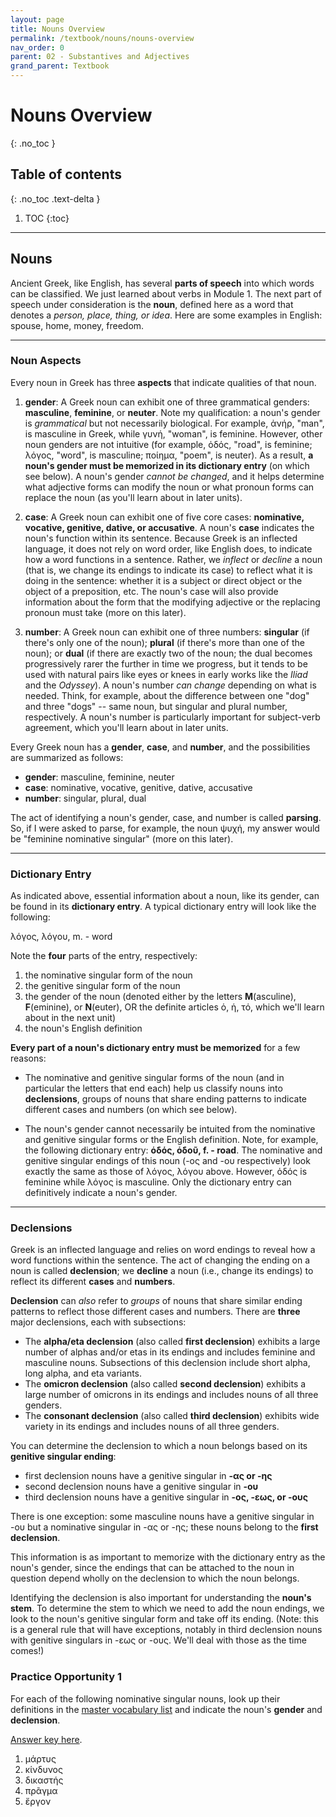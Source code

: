 ```yaml
---
layout: page
title: Nouns Overview
permalink: /textbook/nouns/nouns-overview
nav_order: 0
parent: 02 - Substantives and Adjectives
grand_parent: Textbook
---
```


# Nouns Overview
{: .no_toc }

## Table of contents
{: .no_toc .text-delta }

1. TOC
{:toc}

***

## Nouns

Ancient Greek, like English, has several **parts of speech** into which words can be classified. We just learned about verbs in Module 1. The next part of speech under consideration is the **noun**, defined here as a word that denotes a *person, place, thing, or idea*. Here are some examples in English: spouse, home, money, freedom.

***

### Noun Aspects

Every noun in Greek has three **aspects** that indicate qualities of that noun.

1. **gender**: A Greek noun can exhibit one of three grammatical genders: **masculine**, **feminine**, or **neuter**. Note my qualification: a noun's gender is *grammatical* but not necessarily biological. For example, ἀνήρ, "man", is masculine in Greek, while γυνή, "woman", is feminine. However, other noun genders are not intuitive (for example, ὁδός, "road", is feminine; λόγος, "word", is masculine; ποίημα, "poem", is neuter). As a result, **a noun's gender must be memorized in its dictionary entry** (on which see below). A noun's gender *cannot be changed*, and it helps determine what adjective forms can modify the noun or what pronoun forms can replace the noun (as you'll learn about in later units).

2. **case**: A Greek noun can exhibit one of five core cases: **nominative, vocative, genitive, dative, or accusative**. A noun's **case** indicates the noun's function within its sentence. Because Greek is an inflected language, it does not rely on word order, like English does, to indicate how a word functions in a sentence. Rather, we *inflect* or *decline* a noun (that is, we change its endings to indicate its case) to reflect what it is doing in the sentence: whether it is a subject or direct object or the object of a preposition, etc. The noun's case will also provide information about the form that the modifying adjective or the replacing pronoun must take (more on this later).

3. **number**: A Greek noun can exhibit one of three numbers: **singular** (if there's only one of the noun); **plural** (if there's more than one of the noun); or **dual** (if there are exactly two of the noun; the dual becomes progressively rarer the further in time we progress, but it tends to be used with natural pairs like eyes or knees in early works like the *Iliad* and the *Odyssey*). A noun's number *can change* depending on what is needed. Think, for example, about the difference between one "dog" and three "dogs" -- same noun, but singular and plural number, respectively. A noun's number is particularly important for subject-verb agreement, which you'll learn about in later units.

Every Greek noun has a **gender**, **case**, and **number**, and the possibilities are summarized as follows:

* **gender**: masculine, feminine, neuter
* **case**: nominative, vocative, genitive, dative, accusative
* **number**: singular, plural, dual

The act of identifying a noun's gender, case, and number is called **parsing**. So, if I were asked to parse, for example, the noun ψυχή, my answer would be "feminine nominative singular" (more on this later).

***

### Dictionary Entry

As indicated above, essential information about a noun, like its gender, can be found in its **dictionary entry**. A typical dictionary entry will look like the following:

λόγος, λόγου, m. - word

Note the **four** parts of the entry, respectively:
1. the nominative singular form of the noun
2. the genitive singular form of the noun
3. the gender of the noun (denoted either by the letters **M**(asculine), **F**(eminine), or **N**(euter), OR the definite articles ὁ, ἡ, τό, which we'll learn about in the next unit)
4. the noun's English definition

**Every part of a noun's dictionary entry must be memorized** for a few reasons:

* The nominative and genitive singular forms of the noun (and in particular the letters that end each) help us classify nouns into **declensions**, groups of nouns that share ending patterns to indicate different cases and numbers (on which see below).

* The noun's gender cannot necessarily be intuited from the nominative and genitive singular forms or the English definition. Note, for example, the following dictionary entry: **ὁδός, ὁδοῦ, f. - road**. The nominative and genitive singular endings of this noun (-ος and -ου respectively) look exactly the same as those of λόγος, λόγου above. However, ὁδός is feminine while λόγος is masculine. Only the dictionary entry can definitively indicate a noun's gender.

***

### Declensions

Greek is an inflected language and relies on word endings to reveal how a word functions within the sentence. The act of changing the ending on a noun is called **declension**; we **decline** a noun (i.e., change its endings) to reflect its different **cases** and **numbers**.

**Declension** can *also* refer to *groups* of nouns that share similar ending patterns to reflect those different cases and numbers. There are **three** major declensions, each with subsections:

* The **alpha/eta declension** (also called **first declension**) exhibits a large number of alphas and/or etas in its endings and includes feminine and masculine nouns. Subsections of this declension include short alpha, long alpha, and eta variants.
* The **omicron declension** (also called **second declension**) exhibits a large number of omicrons in its endings and includes nouns of all three genders.
* The **consonant declension** (also called **third declension**) exhibits wide variety in its endings and includes nouns of all three genders.

You can determine the declension to which a noun belongs based on its **genitive singular ending**:
* first declension nouns have a genitive singular in **-ας or -ης**
* second declension nouns have a genitive singular in **-ου**
* third declension nouns have a genitive singular in **-ος, -εως, or -ους**

There is one exception: some masculine nouns have a genitive singular in -ου but a nominative singular in -ας or -ης; these nouns belong to the **first declension**.

This information is as important to memorize with the dictionary entry as the noun's gender, since the endings that can be attached to the noun in question depend wholly on the declension to which the noun belongs.

Identifying the declension is also important for understanding the **noun's stem**. To determine the stem to which we need to add the noun endings, we look to the noun's genitive singular form and take off its ending. (Note: this is a general rule that will have exceptions, notably in third declension nouns with genitive singulars in -εως or -ους. We'll deal with those as the time comes!)

### Practice Opportunity 1

For each of the following nominative singular nouns, look up their definitions in the [master vocabulary list](../../vocabulary/master) and indicate the noun's **gender** and **declension**.

[Answer key here](../answer-key#noun-overview-po1).

1. μάρτυς
2. κίνδυνος
3. δικαστής
4. πρᾶγμα
5. ἔργον
